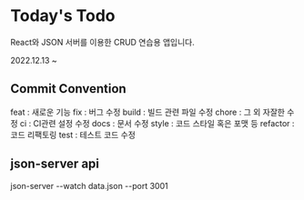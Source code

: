 # Today's Todo

React와 JSON 서버를 이용한 CRUD 연습용 앱입니다.

2022.12.13 ~

## Commit Convention

feat : 새로운 기능
fix : 버그 수정
build : 빌드 관련 파일 수정
chore : 그 외 자잘한 수정
ci : CI관련 설정 수정
docs : 문서 수정
style : 코드 스타일 혹은 포맷 등
refactor : 코드 리팩토링
test : 테스트 코드 수정

## json-server api

json-server --watch data.json --port 3001
